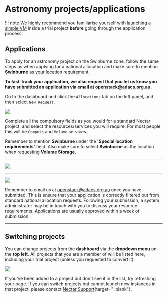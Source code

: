 # Astronomy projects/applications

!!! note
    We highly recommend you familiarise yourself with [launching a simple VM](getting-started.md) inside a trial project **before** going through the application process.

## Applications
To apply for an astronomy project on the Swinburne zone, follow the same steps as when applying for a national allocation and make sure to mention **Swinburne** as your location requirement.

**To fast-track your application, we also request that you let us know you have submitted an application via email at <openstack@adacs.org.au>.**

Go to the dashboard and click the `Allocations` tab on the left panel, and then select `New Request`.

![](images/applications.png)

Complete all the compulsory fields as you would for a standard Nectar project, and select the resources/services you will require. For most people this will be `Compute` and `Volume` services.

Remember to mention **Swinburne** under the **'Special location requirements'** field.
Also make sure to select **Swinburne** as the location when requesting **Volume Storage**.

---

![](images/applications_swin-astro.png)

---

![](images/applications_volume-service.png)


Remember to email us at <openstack@adacs.org.au> once you have submitted.
This is ensure that your application is correctly filtered out from standard national allocation requests.
Following your submission, a system administrator may be in touch with you to discuss your resource requirements. Applications are usually approved within a week of submission.

---

## Switching projects
You can change projects from the **dashboard** via the **dropdown menu** on the **top left**.
All projects that you are a member of will be listed here, including your trial project (unless you requested to convert it).

![](images/project-select.png)

If you've been added to a project but don't see it in the list, try refreshing your page.
If you can switch projects but cannot launch new instances in that project, please contact [Nectar Support](https://support.ehelp.edu.au/){target="_blank"}.
